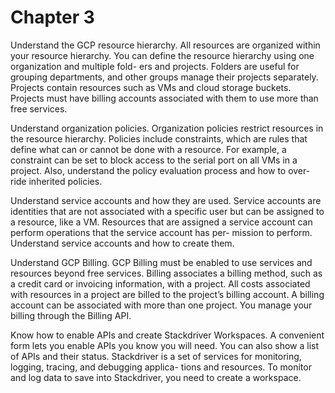 # Chapter 3

Understand the GCP resource hierarchy.
All resources are organized within your resource hierarchy. You can define the resource hierarchy using one organization and multiple fold- ers and projects. Folders are useful for grouping departments, and other groups manage their projects separately. Projects contain resources such as VMs and cloud storage buckets. Projects must have billing accounts associated with them to use more than free services.

Understand organization policies.
Organization policies restrict resources in the resource hierarchy. Policies include constraints, which are rules that define what can or cannot be done with a resource. For example, a constraint can be set to block access to the serial port on all VMs in a project. Also, understand the policy evaluation process and how to over- ride inherited policies.

Understand service accounts and how they are used.
Service accounts are identities that are not associated with a specific user but can be assigned to a resource, like a VM. Resources that are assigned a service account can perform operations that the service account has per- mission to perform. Understand service accounts and how to create them.

Understand GCP Billing.
GCP Billing must be enabled to use services and resources beyond free services. Billing associates a billing method, such as a credit card or invoicing information, with a project. All costs associated with resources in a project are billed to the project’s billing account. A billing account can be associated with more than one project. You manage your billing through the Billing API.

Know how to enable APIs and create Stackdriver Workspaces.
A convenient form lets you enable APIs you know you will need. You can also show a list of APIs and their status. Stackdriver is a set of services for monitoring, logging, tracing, and debugging applica- tions and resources. To monitor and log data to save into Stackdriver, you need to create a workspace.
